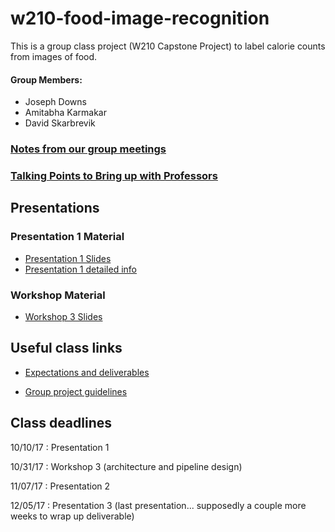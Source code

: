 # w210-food-image-recognition
This is a group class project (W210 Capstone Project) to label calorie counts from images of food.

#### Group Members: 
* Joseph Downs
* Amitabha Karmakar
* David Skarbrevik

### [Notes from our group meetings](https://docs.google.com/document/d/1ZRbHr85DDHyFNUwm1Y-xX-1y0ikdkIl3YG1EOnwC0fE/edit)
### [Talking Points to Bring up with Professors](https://docs.google.com/document/d/1eH1uGR09w2Sx4AwPajQTAoYM89-7oW7vZiX4jav97zw/edit?usp=sharing)

## Presentations

### Presentation 1 Material
* [Presentation 1 Slides](https://docs.google.com/presentation/d/1sENv0nJ4NePzaM3W_ue4z5ibSIiScoV83BRom1V7Cts/edit?usp=sharing)
* [Presentation 1 detailed info](https://docs.google.com/document/d/1as0cTnEzsx_7RPxhFRcnqhHd4dK513UjoWxaV63sB7k/edit?usp=sharing)

### Workshop Material
* [Workshop 3 Slides](https://docs.google.com/presentation/d/1B3jfyS-w944U3l0hexdWsBhgDp36QlR_N21YjB8G5nw/edit?usp=sharing)

## Useful class links

* [Expectations and deliverables](https://docs.google.com/document/d/16K7DXZ6S2Npp3DCzTI--TSAD8kXtRq7N2nsLoDm-EyY/edit)

* [Group project guidelines](https://docs.google.com/document/d/19nNX8YWXchRivXPseNrR9A6Pg80_tSnfT318TCQIVKQ/edit)

## Class deadlines

10/10/17 : Presentation 1

10/31/17 : Workshop 3 (architecture and pipeline design)

11/07/17 : Presentation 2

12/05/17 : Presentation 3 (last presentation... supposedly a couple more weeks to wrap up deliverable)
